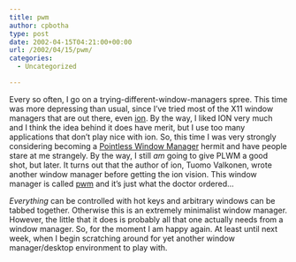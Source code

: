 ```yaml
---
title: pwm
author: cpbotha
type: post
date: 2002-04-15T04:21:00+00:00
url: /2002/04/15/pwm/
categories:
  - Uncategorized

---
```

Every so often, I go on a trying-different-window-managers spree. This time was more depressing than usual, since I&#8217;ve tried most of the X11 window managers that are out there, even [ion][1]. By the way, I liked ION very much and I think the idea behind it does have merit, but I use too many applications that don&#8217;t play nice with ion. So, this time I was very strongly considering becoming a [Pointless Window Manager][2] hermit and have people stare at me strangely. By the way, I still _am_ going to give PLWM a good shot, but later. It turns out that the author of ion, Tuomo Valkonen, wrote another window manager before getting the ion vision. This window manager is called [pwm][3] and it&#8217;s just what the doctor ordered&#8230;

_Everything_ can be controlled with hot keys and arbitrary windows can be tabbed together. Otherwise this is an extremely minimalist window manager. However, the little that it does is probably all that one actually needs from a window manager. So, for the moment I am happy again. At least until next week, when I begin scratching around for yet another window manager/desktop environment to play with.

 [1]: http://www.students.tut.fi/~tuomov/ion/
 [2]: http://plwm.sourceforge.net/
 [3]: http://www.students.tut.fi/~tuomov/pwm/